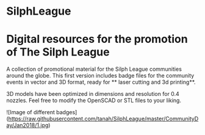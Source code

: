 # SilphLeague


# Digital resources for the promotion of The Silph League

A collection of promotional material for the Silph League communities around the globe. This first version includes badge files for the community events in vector and 3D format, ready for ** laser cutting and 3d printing**.

3D models have been optimized in dimensions and resolution for 0.4 nozzles. Feel free to modify the OpenSCAD or STL files to your liking.

![Image of different badges] (https://raw.githubusercontent.com/tanah/SilphLeague/master/CommunityDay/Jan2018/1.jpg)

